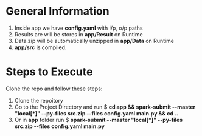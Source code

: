 # General Information
1) Inside app we have **config.yaml** with i/p, o/p paths
2) Results are will be stores in **app/Result** on Runtime
3) Data.zip will be automatically unzipped in **app/Data** on Runtime
4) **app/src** is compiled.

# Steps to Execute
Clone the repo and follow these steps:
1. Clone the repoitory
2. Go to the Project Directory and run $ **cd app && spark-submit --master "local[*]" --py-files src.zip --files config.yaml main.py && cd ..**
3. Or in **app** folder run $ **spark-submit --master "local[*]" --py-files src.zip --files config.yaml main.py**
